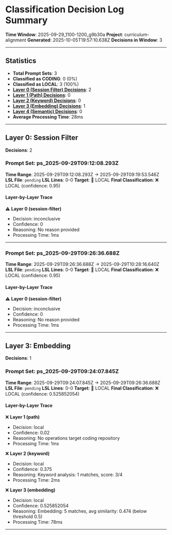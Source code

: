 # Classification Decision Log Summary

**Time Window**: 2025-09-29_1100-1200_g9b30a
**Project**: curriculum-alignment
**Generated**: 2025-10-05T19:57:10.638Z
**Decisions in Window**: 3

---

## Statistics

- **Total Prompt Sets**: 3
- **Classified as CODING**: 0 (0%)
- **Classified as LOCAL**: 3 (100%)
- **[Layer 0 (Session Filter) Decisions](#layer-0-session-filter)**: 2
- **[Layer 1 (Path) Decisions](#layer-1-path)**: 0
- **[Layer 2 (Keyword) Decisions](#layer-2-keyword)**: 0
- **[Layer 3 (Embedding) Decisions](#layer-3-embedding)**: 1
- **[Layer 4 (Semantic) Decisions](#layer-4-semantic)**: 0
- **Average Processing Time**: 28ms

---

## Layer 0: Session Filter

**Decisions**: 2

### Prompt Set: ps_2025-09-29T09:12:08.293Z

**Time Range**: 2025-09-29T09:12:08.293Z → 2025-09-29T09:19:53.546Z
**LSL File**: `pending`
**LSL Lines**: 0-0
**Target**: 📍 LOCAL
**Final Classification**: ❌ LOCAL (confidence: 0.95)

#### Layer-by-Layer Trace

⚠️ **Layer 0 (session-filter)**
- Decision: inconclusive
- Confidence: 0
- Reasoning: No reason provided
- Processing Time: 1ms

---

### Prompt Set: ps_2025-09-29T09:26:36.688Z

**Time Range**: 2025-09-29T09:26:36.688Z → 2025-09-29T10:28:16.640Z
**LSL File**: `pending`
**LSL Lines**: 0-0
**Target**: 📍 LOCAL
**Final Classification**: ❌ LOCAL (confidence: 0.95)

#### Layer-by-Layer Trace

⚠️ **Layer 0 (session-filter)**
- Decision: inconclusive
- Confidence: 0
- Reasoning: No reason provided
- Processing Time: 1ms

---

## Layer 3: Embedding

**Decisions**: 1

### Prompt Set: ps_2025-09-29T09:24:07.845Z

**Time Range**: 2025-09-29T09:24:07.845Z → 2025-09-29T09:26:36.688Z
**LSL File**: `pending`
**LSL Lines**: 0-0
**Target**: 📍 LOCAL
**Final Classification**: ❌ LOCAL (confidence: 0.525852054)

#### Layer-by-Layer Trace

❌ **Layer 1 (path)**
- Decision: local
- Confidence: 0.02
- Reasoning: No operations target coding repository
- Processing Time: 1ms

❌ **Layer 2 (keyword)**
- Decision: local
- Confidence: 0.375
- Reasoning: Keyword analysis: 1 matches, score: 3/4
- Processing Time: 2ms

❌ **Layer 3 (embedding)**
- Decision: local
- Confidence: 0.525852054
- Reasoning: Embedding: 5 matches, avg similarity: 0.474 (below threshold 0.5)
- Processing Time: 78ms

---

